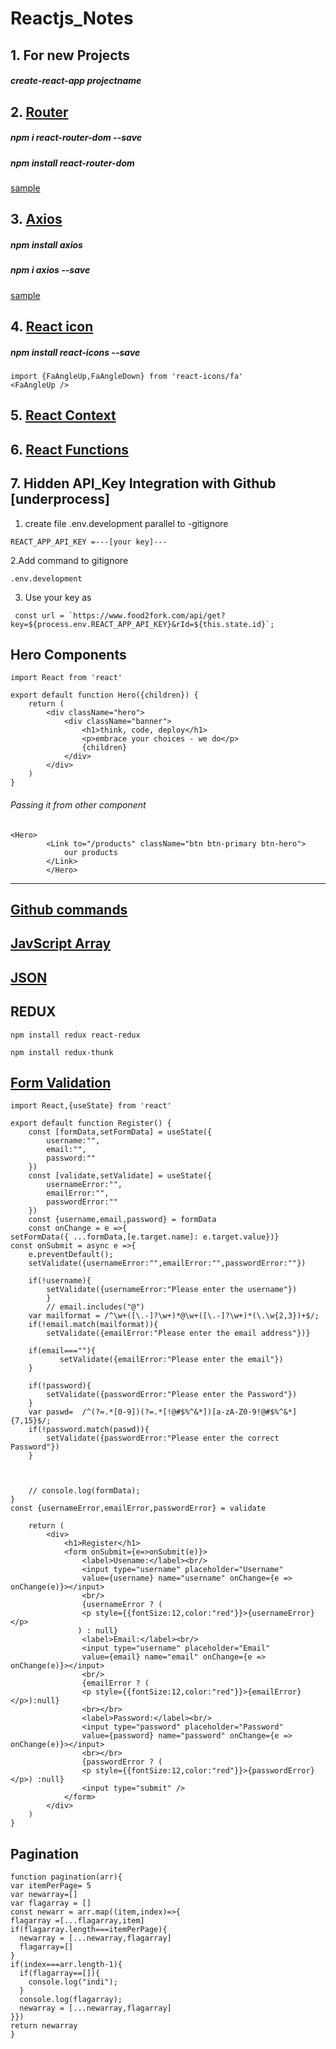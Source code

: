 # Reactjs_Notes

## 1. For new Projects
##### create-react-app projectname

## 2. [Router](https://reacttraining.com/react-router/web/guides/quick-start)
##### npm i react-router-dom --save
##### npm install react-router-dom
[sample](https://github.com/sunnyprime/Reactjs_Notes/blob/master/Router.md)


## 3. [Axios](https://www.npmjs.com/package/axios)
##### npm install axios
##### npm i axios --save
[sample](https://github.com/sunnyprime/Reactjs_Notes/blob/master/Axios.md)



 ## 4. [React icon](https://react-icons.netlify.com/#/)
 ##### npm install react-icons --save
 ```
 import {FaAngleUp,FaAngleDown} from 'react-icons/fa'
 <FaAngleUp />
 ```
 ## 5. [React Context](https://github.com/sunnyprime/Reactjs_Notes/blob/master/Technologies.md)

 ## 6. [React Functions](https://github.com/sunnyprime/Reactjs_Notes/blob/master/Function.md)

## 7. Hidden API_Key Integration with Github [underprocess]
1. create file .env.development parallel to -gitignore
```
REACT_APP_API_KEY =---[your key]---
```
2.Add command to gitignore
```
.env.development
```
3. Use your key as
```
 const url = `https://www.food2fork.com/api/get?key=${process.env.REACT_APP_API_KEY}&rId=${this.state.id}`;
```
## Hero Components
```
import React from 'react'

export default function Hero({children}) {
    return (
        <div className="hero">
            <div className="banner">
                <h1>think, code, deploy</h1>
                <p>embrace your choices - we do</p>
                {children}
            </div>
        </div>
    )
}

```
###### Passing it from other component
```
<Hero>
        <Link to="/products" className="btn btn-primary btn-hero">
            our products
        </Link>
        </Hero>
```


---

## [Github commands](https://github.com/sunnyprime/Reactjs_Notes/blob/master/github.md)

## [JavScript Array](https://github.com/sunnyprime/Reactjs_Notes/blob/master/javascript_array.md)

## [JSON](https://github.com/sunnyprime/Reactjs_Notes/blob/master/Json.md)

## REDUX
```
npm install redux react-redux
```
```
npm install redux-thunk
```
## [Form Validation](https://www.w3resource.com/javascript/form/password-validation.php)
```
import React,{useState} from 'react'

export default function Register() {
    const [formData,setFormData] = useState({
        username:"",
        email:"",
        password:""
    })
    const [validate,setValidate] = useState({
        usernameError:"",
        emailError:"",
        passwordError:""
    })
    const {username,email,password} = formData
    const onChange = e =>{
setFormData({ ...formData,[e.target.name]: e.target.value})}
const onSubmit = async e =>{
    e.preventDefault();
    setValidate({usernameError:"",emailError:"",passwordError:""})
    
    if(!username){
        setValidate({usernameError:"Please enter the username"})
        }
        // email.includes("@")
    var mailformat = /^\w+([\.-]?\w+)*@\w+([\.-]?\w+)*(\.\w{2,3})+$/;
    if(!email.match(mailformat)){
        setValidate({emailError:"Please enter the email address"})}

    if(email===""){
           setValidate({emailError:"Please enter the email"})
    }

    if(!password){
        setValidate({passwordError:"Please enter the Password"})
    }
    var paswd=  /^(?=.*[0-9])(?=.*[!@#$%^&*])[a-zA-Z0-9!@#$%^&*]{7,15}$/;
    if(!password.match(paswd)){
        setValidate({passwordError:"Please enter the correct Password"})
    }
    
    
    
    // console.log(formData);
}
const {usernameError,emailError,passwordError} = validate

    return (
        <div>
            <h1>Register</h1>
            <form onSubmit={e=>onSubmit(e)}>
                <label>Usename:</label><br/>
                <input type="username" placeholder="Username" 
                value={username} name="username" onChange={e => onChange(e)}></input>
                <br/>
                {usernameError ? (
                <p style={{fontSize:12,color:"red"}}>{usernameError} </p>
               ) : null}
                <label>Email:</label><br/>
                <input type="username" placeholder="Email" 
                value={email} name="email" onChange={e => onChange(e)}></input>
                <br/>
                {emailError ? (
                <p style={{fontSize:12,color:"red"}}>{emailError} </p>):null}
                <br></br>
                <label>Password:</label><br/>
                <input type="password" placeholder="Password" 
                value={password} name="password" onChange={e => onChange(e)}></input>
                <br></br>
                {passwordError ? (
                <p style={{fontSize:12,color:"red"}}>{passwordError} </p>) :null}
                <input type="submit" />
            </form>
        </div>
    )
}

```

## Pagination
```
function pagination(arr){
var itemPerPage= 5
var newarray=[]
var flagarray = []
const newarr = arr.map((item,index)=>{
flagarray =[...flagarray,item]
if(flagarray.length===itemPerPage){
  newarray = [...newarray,flagarray]
  flagarray=[]
}
if(index===arr.length-1){
  if(flagarray==[]){
    console.log("indi");
  }
  console.log(flagarray);
  newarray = [...newarray,flagarray]
}})
return newarray
}
```
